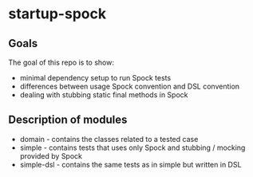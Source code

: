 startup-spock
=============

Goals
-------------
The goal of this repo is to show:

* minimal dependency setup to run Spock tests
* differences between usage Spock convention and DSL convention
* dealing with stubbing static final methods in Spock

Description of modules
-------------
* domain - contains the classes related to a tested case
* simple - contains tests that uses only Spock and stubbing / mocking provided by Spock
* simple-dsl - contains the same tests as in simple but written in DSL